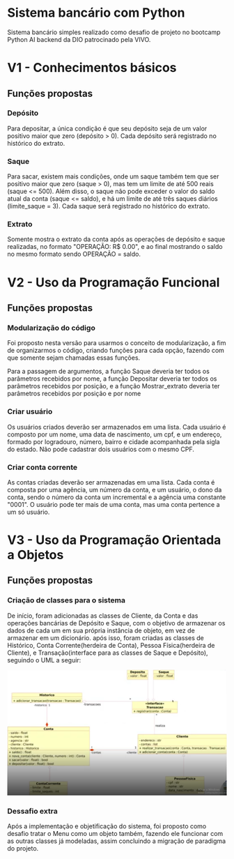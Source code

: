 # Sistema bancário com Python

Sistema bancário simples realizado como desafio de projeto no bootcamp Python AI backend da DIO patrocinado pela VIVO.


# V1 - Conhecimentos básicos

## Funções propostas

### Depósito

Para depositar, a única condição é que seu depósito seja de um valor positivo maior que zero (depósito > 0). Cada depósito será registrado no histórico do extrato.

### Saque

Para sacar, existem mais condições, onde um saque também tem que ser positivo maior que zero (saque > 0), mas tem um limite de até 500 reais (saque <= 500). Além disso, o saque não pode exceder o valor do saldo atual da conta (saque <= saldo), e há um limite de até três saques diários (limite_saque = 3). Cada saque será registrado no histórico do extrato.

### Extrato

Somente mostra o extrato da conta após as operações de depósito e saque realizadas, no formato "OPERAÇÃO: R$ 0.00", e ao final mostrando o saldo no mesmo formato sendo OPERAÇÃO = saldo.


# V2 - Uso da Programação Funcional

## Funções propostas

### Modularização do código

Foi proposto nesta versão para usarmos o conceito de modularização, a fim de organizarmos o código, criando funções para cada opção, fazendo com que somente sejam chamadas essas funções.

Para a passagem de argumentos, a função Saque deveria ter todos os parâmetros recebidos por nome, a função Depositar deveria ter todos os parâmetros recebidos por posição, e a função Mostrar_extrato deveria ter parâmetros recebidos por posição e por nome

### Criar usuário

Os usuários criados deverão ser armazenados em uma lista. Cada usuário é composto por um nome, uma data de nascimento, um cpf, e um endereço, formado por logradouro, número, bairro e cidade acompanhada pela sigla do estado. Não pode cadastrar dois usuários com o mesmo CPF.

### Criar conta corrente

As contas criadas deverão ser armazenadas em uma lista. Cada conta é composta por uma agência, um número da conta, e um usuário, o dono da conta, sendo o número da conta um incremental e a agência uma constante "0001". O usuário pode ter mais de uma conta, mas uma conta pertence a um só usuário.


# V3 - Uso da Programação Orientada a Objetos

## Funções propostas

### Criação de classes para o sistema

De início, foram adicionadas as classes de Cliente, da Conta e das operações bancárias de Depósito e Saque, com o objetivo de armazenar os dados de cada um em sua própria instância de objeto, em vez de armazenar em um dicionário. após isso, foram criadas as classes de Histórico, Conta Corrente(herdeira de Conta), Pessoa Física(herdeira de Cliente), e Transação(interface para as classes de Saque e Depósito), seguindo o UML a seguir:

![UML](UML-sistema-bancario.png)

### Dessafio extra

Após a implementação e objetificação do sistema, foi proposto como desafio tratar o Menu como um objeto também, fazendo ele funcionar com as outras classes já modeladas, assim concluindo a migração de paradigma do projeto.